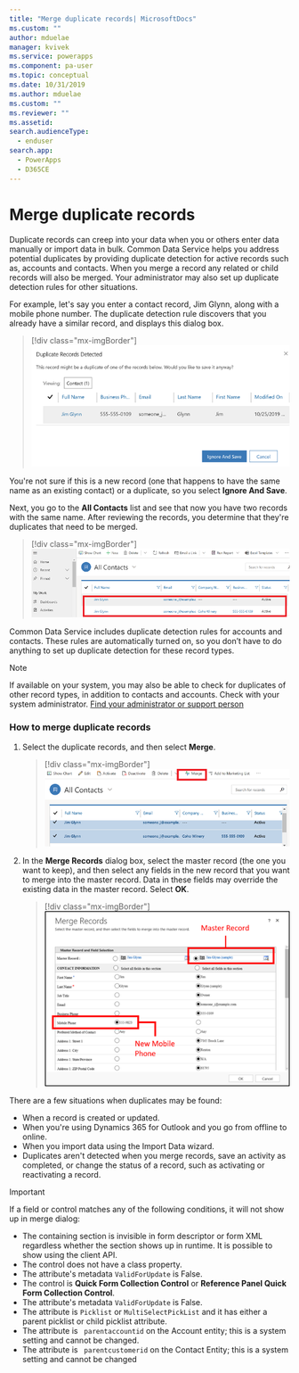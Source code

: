 ```yaml
---
title: "Merge duplicate records| MicrosoftDocs"
ms.custom: ""
author: mduelae
manager: kvivek
ms.service: powerapps
ms.component: pa-user
ms.topic: conceptual
ms.date: 10/31/2019
ms.author: mduelae
ms.custom: ""
ms.reviewer: ""
ms.assetid: 
search.audienceType: 
  - enduser
search.app: 
  - PowerApps
  - D365CE
---
```

# Merge duplicate records 

Duplicate records can creep into your data when you or others enter data manually or import data in bulk. Common Data Service helps you address potential duplicates by providing duplicate detection for active records such as, accounts and contacts. When you merge a record any related or child records will also be merged. Your administrator may also set up duplicate detection rules for other situations.  
  
For example, let's say you enter a contact record, Jim Glynn,  along with a mobile phone number.  The duplicate detection rule discovers that you already have a similar record, and displays this dialog box.  
  
 > [!div class="mx-imgBorder"] 
 > ![Duplicate contact record detectied](media/duplicates-detected.png "Duplicate contact record detectied")  
  
 You're not sure if this is a new record (one that happens to have the  same name as an existing contact) or a duplicate, so you select **Ignore And Save**.  
  
 Next, you go to the **All Contacts** list and see that now you have two records with the same name. After reviewing the records,  you  determine that they're duplicates that need to be merged.  
 
 > [!div class="mx-imgBorder"] 
 > ![Duplicate contact record detectied](media/duplicates-detected_1.png "Duplicate contact record detectied")  
 
Common Data Service includes duplicate detection rules for accounts and contacts. These rules are automatically turned on, so you don’t have to do anything to set up duplicate detection for these record types.  
  
> [!NOTE]
>  If available on your system, you may also be able to check for duplicates of other record types, in addition to contacts and accounts. Check with your system administrator. [Find your administrator or support person](find-admin.md)  
  
### How to merge duplicate records  
  
1. Select the duplicate records, and then select **Merge**.  
  
   > [!div class="mx-imgBorder"] 
   > ![Duplicate contact record detectied](media/duplicates-detected_2.png "Duplicate contact record detectied")  
  
2. In the **Merge Records** dialog box, select the master record (the one you want to keep), and then select any fields in the new record that you want to merge into the master record. Data in these fields may override the existing data in the master record. Select **OK**.  
  
     
   > [!div class="mx-imgBorder"] 
   > ![Dialog box for merging records](media/merge-records-dialog.png "Dialog box for merging records")  
  

There are a few situations when duplicates may be found:  

- When a record is created or updated.  
- When  you're using Dynamics 365 for Outlook and you go from offline to online.  
- When you import data using the Import Data wizard.  
- Duplicates aren't detected when you merge records, save an activity as completed, or change the status of a record, such as activating or reactivating a record.

> [!IMPORTANT]
>  If a field or control matches any of the following conditions, it will not show up in merge dialog:  
>   - The containing section is invisible in form descriptor or form XML regardless whether the section shows up in runtime.  It is possible to show using the  client API.
>   - The control does not have a class property.
>   - The attribute's metadata `ValidForUpdate` is False.
>   - The control is **Quick Form Collection Control** or **Reference Panel Quick Form Collection Control**.
>   - The attribute's metadata `ValidForUpdate` is False. 
>   - The attribute is `Picklist` or `MultiSelectPickList` and it has either a parent picklist or child picklist attribute.
>   - The attribute is ` parentaccountid` on the Account entity;  this is a system setting and cannot be changed. 
>   - The attribute is ` parentcustomerid` on the  Contact Entity;  this is a system setting and cannot be changed


